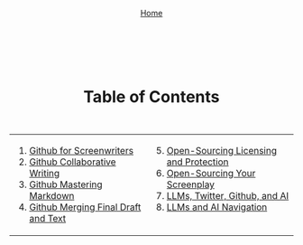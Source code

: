 <div align="right" style="display: flex; flex-wrap: wrap; justify-content: center; align-items: center; gap: 1em; margin: 4em 0;">

<a href="https://24blocks.openstorytelling.com/">Home</a>

<div align="center" style="display: flex; flex-wrap: wrap; justify-content: center; align-items: center; gap: 1em; margin: 4em 0;">

# Table of Contents

<table>
  <tr>
    <td valign="top">
      
1. [Github for Screenwriters](https://github.com/BryanHarrisScripts/24-Blocks-OpenStorytelling/blob/main/Blog/Github%20for%20Screenwriters.md)
2. [Github Collaborative Writing](https://github.com/BryanHarrisScripts/24-Blocks-OpenStorytelling/blob/main/Blog/Github%20Collaborative%20Writing.md)
3. [Github Mastering Markdown](https://github.com/BryanHarrisScripts/24-Blocks-OpenStorytelling/blob/main/Blog/Github%20Mastering%20Markdown.md)
4. [Github Merging Final Draft and Text](https://github.com/BryanHarrisScripts/24-Blocks-OpenStorytelling/blob/main/Blog/Github%20Merging%20Final%20Draft%20and%20Text.md)
    </td>
    <td valign="top">
<ol start="5">
<li><a href="https://github.com/BryanHarrisScripts/24-Blocks-OpenStorytelling/blob/main/Blog/Open-Sourcing%20Licensing%20and%20Protection.md">Open-Sourcing Licensing and Protection</a></li>
<li><a href="https://github.com/BryanHarrisScripts/24-Blocks-OpenStorytelling/blob/main/Blog/Open-Sourcing%20Your%20Screenplay.md">Open-Sourcing Your Screenplay</a></li>
<li><a href="https://github.com/BryanHarrisScripts/24-Blocks-OpenStorytelling/blob/main/Blog/LLMs%2C%20Twitter%2C%20Github%2C%20and%20AI.md">LLMs, Twitter, Github, and AI</a></li>
<li><a href="https://github.com/BryanHarrisScripts/24-Blocks-OpenStorytelling/blob/main/Blog/LLMs%20and%20AI%20Navigation.md">LLMs and AI Navigation</a></li>
</ol>
    </td>
  </tr>
</table>

---

